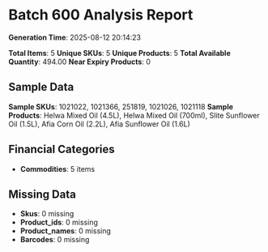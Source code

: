 # Batch 600 Analysis Report

**Generation Time**: 2025-08-12 20:14:23

**Total Items**: 5
**Unique SKUs**: 5
**Unique Products**: 5
**Total Available Quantity**: 494.00
**Near Expiry Products**: 0

## Sample Data
**Sample SKUs**: 1021022, 1021366, 251819, 1021026, 1021118
**Sample Products**: Helwa Mixed Oil (4.5L), Helwa Mixed Oil (700ml), Slite Sunflower Oil (1.5L), Afia Corn Oil (2.2L), Afia Sunflower Oil (1.6L)

## Financial Categories
- **Commodities**: 5 items

## Missing Data
- **Skus**: 0 missing
- **Product_ids**: 0 missing
- **Product_names**: 0 missing
- **Barcodes**: 0 missing
